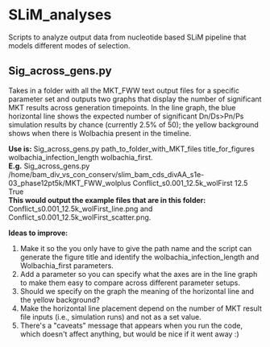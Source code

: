 # SLiM_analyses
Scripts to analyze output data from nucleotide based SLiM pipeline that models different modes of selection.

## Sig_across_gens.py
Takes in a folder with all the MKT_FWW text output files for a specific parameter set and outputs two graphs that display the number of significant MKT results across generation timepoints. In the line graph, the blue horizontal line shows the expected number of significant Dn/Ds>Pn/Ps simulation results by chance (currently 2.5% of 50); the yellow background shows when there is Wolbachia present in the timeline.
  
**Use is:** Sig_across_gens.py path_to_folder_with_MKT_files title_for_figures wolbachia_infection_length wolbachia_first.  
**E.g.** Sig_across_gens.py /home/bam_div_vs_con_conserv/slim_bam_cds_divAA_s1e-03_phase12pt5k/MKT_FWW_wolplus Conflict_s0.001_12.5k_wolFirst 12.5 True  
**This would output the example files that are in this folder:** Conflict_s0.001_12.5k_wolFirst_line.png and Conflict_s0.001_12.5k_wolFirst_scatter.png.
  
**Ideas to improve:**  
1. Make it so the you only have to give the path name and the script can generate the figure title and identify the wolbachia_infection_length and Wolbachia_first parameters.  
2. Add a parameter so you can specify what the axes are in the line graph to make them easy to compare across different parameter setups.  
3. Should we specify on the graph the meaning of the horizontal line and the yellow background?  
4. Make the horizontal line placement depend on the number of MKT result file inputs (i.e., simulation runs) and not as a set value.  
5. There's a "caveats" message that appears when you run the code, which doesn't affect anything, but would be nice if it went away :)
